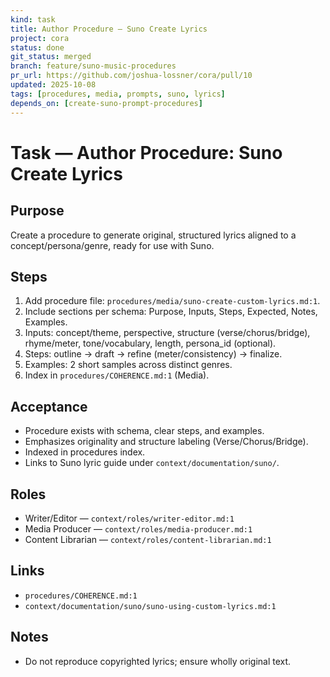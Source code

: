 ```yaml
---
kind: task
title: Author Procedure — Suno Create Lyrics
project: cora
status: done
git_status: merged
branch: feature/suno-music-procedures
pr_url: https://github.com/joshua-lossner/cora/pull/10
updated: 2025-10-08
tags: [procedures, media, prompts, suno, lyrics]
depends_on: [create-suno-prompt-procedures]
---
```


# Task — Author Procedure: Suno Create Lyrics

## Purpose
Create a procedure to generate original, structured lyrics aligned to a concept/persona/genre, ready for use with Suno.

## Steps
1) Add procedure file: `procedures/media/suno-create-custom-lyrics.md:1`.
2) Include sections per schema: Purpose, Inputs, Steps, Expected, Notes, Examples.
3) Inputs: concept/theme, perspective, structure (verse/chorus/bridge), rhyme/meter, tone/vocabulary, length, persona_id (optional).
4) Steps: outline → draft → refine (meter/consistency) → finalize.
5) Examples: 2 short samples across distinct genres.
6) Index in `procedures/COHERENCE.md:1` (Media).

## Acceptance
- Procedure exists with schema, clear steps, and examples.
- Emphasizes originality and structure labeling (Verse/Chorus/Bridge).
- Indexed in procedures index.
- Links to Suno lyric guide under `context/documentation/suno/`.

## Roles
- Writer/Editor — `context/roles/writer-editor.md:1`
- Media Producer — `context/roles/media-producer.md:1`
- Content Librarian — `context/roles/content-librarian.md:1`

## Links
- `procedures/COHERENCE.md:1`
- `context/documentation/suno/suno-using-custom-lyrics.md:1`

## Notes
- Do not reproduce copyrighted lyrics; ensure wholly original text.
